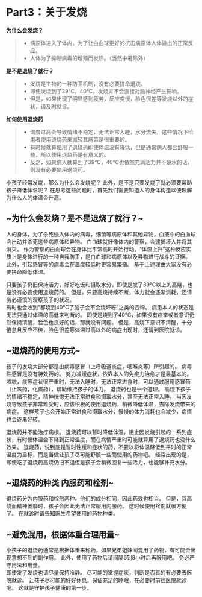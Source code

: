 # Part3：关于发烧

**为什么会发烧？**

> - 病原体进入了体内，为了让白血球更好的抗击病原体人体做出的正常反应。
> - 人体为了抑制病毒的增殖而发热。（当然中暑除外）

**是不是退烧了就行？**

> - 发烧是生物的一种防卫机制，没有必要拼命退烧。
> - 即使发烧到了39°C，40°C，发烧并不会直接对脑神经产生影响。
> - 但是，如果出现了明显感到疲劳，反应变慢，脸色很差等发烧以外的症状，请及时就诊。

**如何使用退烧药**

> - 温度过高会导致情绪不稳定，无法正常入睡，水分流失。这些情况下给患者使用退烧药来减轻其痛苦是很重要的。
> - 有时候就算使用了退烧药即使体温没有降低，但是通常病人都会舒服一些，所以使用退烧药是有意义的。
> - 反之，如果病人就算到了39°C，40°C也依然充满活力并不缺水的话，则没有必要使用退烧药。

小孩子经常发烧，那么为什么会发烧呢？
此外，是不是只要发烧了就必须要帮助孩子降低体温呢？
在思考这些问题时，首先我们需要知道人的身体构造以便理解为什么人的体温会升高。

## \~为什么会发烧？是不是退烧了就行？\~

人的身体，为了杀死侵入体内的病毒，细菌等病原体和其他异物，血液中的白血球会出动并杀死这些病原体和异物。
白血球就好像体内的警察，会逮捕坏人并将其消灭。
作为警察的白血球会在身体比平常高时开始行动，“体温上升”这种反应实质上是身体进行的一种自我防卫，是白血球和病原体以及异物进行战斗的证据。
此外，引起感冒等的病毒会在温度较低时更容易繁殖。
基于上述理由大家没有必要拼命降低体温。

只要孩子仍旧保持活力，好好吃饭和摄取水分，即使是发了39°C以上的高烧，也是没有必要使用退烧药的。
但是，只要高烧持续不断，体力就会逐渐消耗，还请务必谨慎的观察孩子的状况。  
有时也会收到“都烧到40°C了脑子会不会烧坏呀”之类的咨询。
病患本人的状态是无法只通过体温的高低来判断的。
即使是烧到了40°C，如果没有痉挛或者意识仍然保持清醒，脸色也良好的话，那就没有问题。
但是，高烧下意识不清醒，十分倦怠且反应不佳，脸色很差等体温过高以外的病症出现时，还请到医院就诊。

## \~退烧药的使用方式\~

孩子的发烧大部分都是由病毒感冒（上呼吸道炎症，咽喉炎等）所引起的。
病毒性感冒是没有特效药的。
努力减缓症状，依靠本人的免疫力治愈才是最基本的。
咳嗽，痰等症状很严重时，无法入睡时，无法正常进食时，可以通过服用感冒药（止咳药，化痰药），帮助维持孩子的体力。
退烧药也是一个道理。
高烧下孩子的情绪不稳定，精神恍惚无法正常进食和摄取水分，甚至无法正常入睡。
当因发烧导致孩子非常难受时，应该积极的使用退烧药，稍微降低体温，去除发烧带来的病症。
这样孩子也会开始正常进食和摄取水分，慢慢的体力消耗也会减少，病情也会逐渐好转。

退烧药并不能治疗病根。
退烧药可以暂时降低体温，阻止因发烧引起的一系列症状，有时候体温会下降到正常温度，而在病情严重时可能就算用了退烧药也没什么效果。
退烧药，说到底是暂时性缓和症状的药，不要以将体温降低到平时的正常温度为目标，而是当做让孩子尽可能舒服一些而使用的药物吧。
经常出现的是，即使吃了退烧药高烧仍旧不退但是孩子会稍微回复一些活力，也能够补充水分。

## \~退烧药的种类 内服药和栓剂\~

退烧药分为内服药和栓剂两种。他们的成分相同，因此药效也相当。
但是，当高烧而精神萎靡时，孩子会因此无法正常服用内服药。
这时候使用栓剂就很方便了。
在就诊时请告知医生希望使用的药物种类。

## \~避免混用，根据体重合理用量\~

小孩子的退烧药通常是根据体重来称药，如果兄弟姐妹间混用了药物，有可能会出现意想不到的副作用。
此外，使用了药物后请间隔6到8小时后再服用吧。
务必严守用法和用量。  
即使发了发烧也请尽量保持冷静。
尽可能的掌握症状，判断是否真的有必要去医院就诊。
让孩子尽可能的好好休息，保证充足的睡眠，在必要时前往医院就诊吧。
这就是守护孩子健康的第一步。
